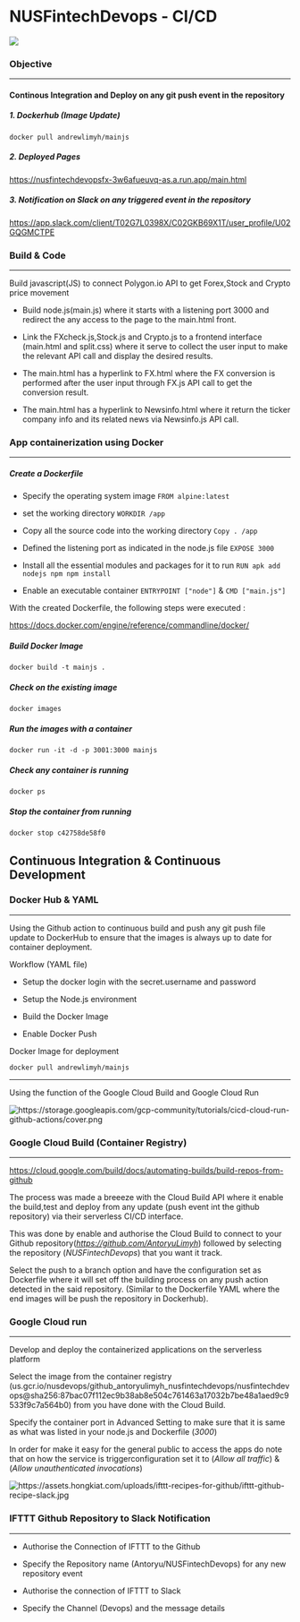 # NUSFintechDevops - CI/CD 

![](cicd.png)
  
### Objective
---
#### Continous Integration and Deploy on any git push event in the repository

##### 1. Dockerhub (Image Update)

```docker pull andrewlimyh/mainjs```

  

##### 2. Deployed Pages

https://nusfintechdevopsfx-3w6afueuvq-as.a.run.app/main.html

  

##### 3. Notification on Slack on any triggered event in the repository

https://app.slack.com/client/T02G7L0398X/C02GKB69X1T/user_profile/U02GQGMCTPE

  


### Build & Code
---


Build javascript(JS) to connect Polygon.io API to get Forex,Stock and Crypto price movement



- Build node.js(main.js) where it starts with a listening port 3000 and redirect the any access to the page to the main.html front.

- Link the FXcheck.js,Stock.js and Crypto.js to a frontend interface (main.html and split.css) where it serve to collect the user input to make the relevant API call and display the desired results.

- The main.html has a hyperlink to FX.html where the FX conversion is performed after the user input through FX.js API call to get the conversion result.

- The main.html has a hyperlink to Newsinfo.html where it return the ticker company info and its related news via Newsinfo.js API call.
  

### App containerization using Docker

***

##### Create a Dockerfile

  

- Specify the operating system image `FROM alpine:latest`

- set the working directory `WORKDIR /app`

- Copy all the source code into the working directory `Copy . /app`

- Defined the listening port as indicated in the node.js file `EXPOSE 3000`

- Install all the essential modules and packages for it to run `RUN apk add nodejs npm npm install`

- Enable an executable container `ENTRYPOINT ["node"]` & `CMD ["main.js"]`

  
  

With the created Dockerfile, the following steps were executed :

https://docs.docker.com/engine/reference/commandline/docker/

  

##### Build Docker Image

```docker build -t mainjs . ```

  

##### Check on the existing image

```docker images ```

  

##### Run the images with a container

```docker run -it -d -p 3001:3000 mainjs ```

  

##### Check any container is running

```docker ps ```

  

##### Stop the container from running

```docker stop c42758de58f0 ```

## Continuous Integration & Continuous Development



### Docker Hub & YAML
---
Using the Github action to continuous build and push any git push file update to DockerHub to ensure that the images is always up to date for container deployment.

  Workflow (YAML file)

- Setup the docker login with the secret.username and password

- Setup the Node.js environment

- Build the Docker Image

- Enable Docker Push

  

Docker Image for deployment



```docker pull andrewlimyh/mainjs```

  
---

Using the function of the Google Cloud Build and Google Cloud Run

<img src="https://storage.googleapis.com/gcp-community/tutorials/cicd-cloud-run-github-actions/cover.png" alt="https://storage.googleapis.com/gcp-community/tutorials/cicd-cloud-run-github-actions/cover.png"/>

### Google Cloud Build (Container Registry)
---
https://cloud.google.com/build/docs/automating-builds/build-repos-from-github

  

The process was made a breeeze with the Cloud Build API where it enable the build,test and deploy from any update (push event int the github repository) via their serverless CI/CD interface.

  

This was done by enable and authorise the Cloud Build to connect to your Github repository(*https://github.com/AntoryuLimyh*) followed by selecting the repository (*NUSFintechDevops*) that you want it track.

  

Select the push to a branch option and have the configuration set as Dockerfile where it will set off the building process on any push action detected in the said repository. (Similar to the Dockerfile YAML where the end images will be push the repository in Dockerhub).

  

### Google Cloud run
---
Develop and deploy the containerized applications on the serverless platform

  

Select the image from the container registry (us.gcr.io/nusdevops/github_antoryulimyh_nusfintechdevops/nusfintechdevops@sha256:87bac07f112ec9b38ab8e504c761463a17032b7be48a1aed9c9533f9c7a564b0) from you have done with the Cloud Build.

  

Specify the container port in Advanced Setting to make sure that it is same as what was listed in your node.js and Dockerfile (*3000*)

  

In order for make it easy for the general public to access the apps do note that on how the service is triggerconfiguration set it to (_Allow all traffic_) & (_Allow unauthenticated invocations_)

  
  <img src="https://assets.hongkiat.com/uploads/ifttt-recipes-for-github/ifttt-github-recipe-slack.jpg" alt="https://assets.hongkiat.com/uploads/ifttt-recipes-for-github/ifttt-github-recipe-slack.jpg"/>

### IFTTT Github Repository to Slack Notification
---
  

- Authorise the Connection of IFTTT to the Github

- Specify the Repository name (Antoryu/NUSFintechDevops) for any new repository event

- Authorise the connection of IFTTT to Slack

- Specify the Channel (Devops) and the message details











